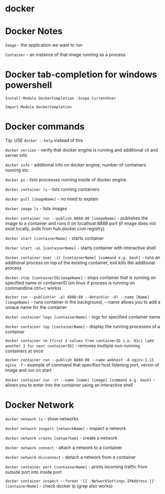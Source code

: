 # docker

# Docker Notes

`Image` - the application we want to run

`Container` - an instance of that image running as a process

# Docker tab-completion for windows powershell

`Install-Module DockerCompletion -Scope CurrentUser`

`Import-Module DockerCompletion`

# Docker commands

Tip: USE  `docker --help` instead of this

`docker version` - verify that docker engine is running and additional cli and server info

`docker info` - additional info on docker engine, number of containers running etc

`docker ps` - lists processes running inside of docker engine

`docker container ls` - lists running containers

`docker pull [imageName]` - no need to explain

`docker image ls` - lists images

`docker container run --publish 8888:80 [imageName]` - publishes the image to a container and runs it on localhost:8888 port (if image does not exist locally, pulls from hub.docker.com registry)

`docker start [containerName]` - starts container

`docker start -ai [containerName]` - starts container with interactive shell

`docker container exec -it [containerName] [command e.g. bash]` - runs an additional process on top of the existing container, exit kills the additional process

`docker stop [containerID/imageName]` - stops container that is running on specified name or containerID (on linux if process is running on commandline ctrl+c works)

`docker run --publish(or -p) 8888:80 --detach(or -d) --name [Name] [imageName]` - runs container in the background, --name allows you to add a unique name for the container

`docker container logs [containerName]` - logs for specified container name

`docker container top [containerName]` - display the running processes of a container

`docker container rm [first 3 values from containerID i.e. 81c] [add another 3 for next containerID]` - removes multiple non-running   containers at once

`docker container run --publish 8888:80 --name webhost -d nginx:1.11 nginx -T` - example of command that specifies host listening port, verion of image and run on start

`docker container run -it --name [name] [image] [command e.g. bash]` - allows you to enter into the container using an interactive shell

# Docker Network

`docker network ls` - show networks

`docker network inspect [networkName]` - inspect a network

`docker network create [networkam]` - create a network

`docker network connect` - attach a network to a container

`docker network disconnect` - detach a network from a container

`docker container port [containerName]` - prints incoming traffic from outside port into inside port

`docker container inspect --format '{{ .NetworkSettings.IPAddress }}' [containerName]` - check docker ip (grep also works)

